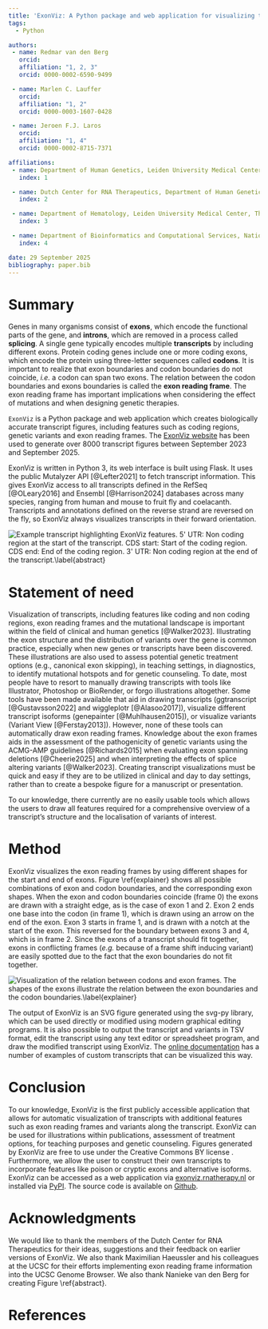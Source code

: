 ```yaml
---
title: 'ExonViz: A Python package and web application for visualizing transcripts'
tags:
  - Python

authors:
 - name: Redmar van den Berg
   orcid:
   affiliation: "1, 2, 3"
   orcid: 0000-0002-6590-9499

 - name: Marlen C. Lauffer
   orcid:
   affiliation: "1, 2"
   orcid: 0000-0003-1607-0428

 - name: Jeroen F.J. Laros
   orcid:
   affiliation: "1, 4"
   orcid: 0000-0002-8715-7371

affiliations:
 - name: Department of Human Genetics, Leiden University Medical Center, The Netherlands
   index: 1

 - name: Dutch Center for RNA Therapeutics, Department of Human Genetics, Leiden University Medical Center, The Netherlands
   index: 2

 - name: Department of Hematology, Leiden University Medical Center, The Netherlands
   index: 3

 - name: Department of Bioinformatics and Computational Services, National Institute of Public Health and the Environment, The Netherlands
   index: 4

date: 29 September 2025
bibliography: paper.bib
---
```


# Summary
Genes in many organisms consist of **exons**, which encode the functional parts
of the gene, and **introns**, which are removed in a process called
**splicing**. A single gene typically encodes multiple **transcripts** by
including different exons. Protein coding genes include one or more coding
exons, which encode the protein using three-letter sequences called **codons**.
It is important to realize that exon boundaries and codon boundaries do not
coincide, *i.e.* a codon can span two exons. The relation between the codon
boundaries and exons boundaries is called the **exon reading frame**. The exon
reading frame has important implications when considering the effect of
mutations and when designing genetic therapies.

`ExonViz` is a Python package and web application which creates biologically
accurate transcript figures, including features such as coding regions, genetic
variants and exon reading frames. The [ExonViz
website](https://exonviz.rnatherapy.nl) has been used to generate over 8000
transcript figures between September 2023 and September 2025.

ExonViz is written in Python 3, its web interface is built using Flask. It uses
the public Mutalyzer API [@Lefter2021] to fetch transcript information. This
gives ExonViz access to all transcripts defined in the RefSeq [@OLeary2016] and
Ensembl [@Harrison2024] databases across many species, ranging from human and
mouse to fruit fly and coelacanth. Transcripts and annotations defined on the
reverse strand are reversed on the fly, so ExonViz always visualizes
transcripts in their forward orientation.

![Example transcript highlighting ExonViz features. **5' UTR**: Non coding
region at the start of the transcript. **CDS start**: Start of the coding
region. **CDS end**: End of the coding region. **3' UTR**: Non coding region at
the end of the transcript.\label{abstract}](docs/figures/abstract.svg)

# Statement of need
Visualization of transcripts, including features like coding and non coding
regions, exon reading frames and the mutational landscape is important within
the field of clinical and human genetics [@Walker2023]. Illustrating the exon
structure and the distribution of variants over the gene is common practice,
especially when new genes or transcripts have been discovered. These
illustrations are also used to assess potential genetic treatment options
(e.g., canonical exon skipping), in teaching settings, in diagnostics, to
identify mutational hotspots and for genetic counseling. To date, most people
have to resort to manually drawing transcripts with tools like Illustrator,
Photoshop or BioRender, or forgo illustrations altogether. Some tools have been
made available that aid in drawing transcripts (ggtranscript [@Gustavsson2022]
and wiggleplotr [@Alasoo2017]), visualize different transcript isoforms
(genepainter [@Muhlhausen2015]), or visualize variants (Variant View
[@Ferstay2013]). However, none of these tools can automatically draw exon
reading frames. Knowledge about the exon frames aids in the assessment of the
pathogenicity of genetic variants using the ACMG-AMP guidelines [@Richards2015]
when evaluating exon spanning deletions [@Cheerie2025] and when interpreting
the effects of splice altering variants [@Walker2023]. Creating transcript
visualizations must be quick and easy if they are to be utilized in clinical
and day to day settings, rather than to create a bespoke figure for a
manuscript or presentation.

To our knowledge, there currently are no easily usable tools which allows the
users to draw all features required for a comprehensive overview of a
transcript’s structure and the localisation of variants of interest.

# Method
ExonViz visualizes the exon reading frames by using different shapes for the
start and end of exons. Figure \ref{explainer} shows all possible combinations
of exon and codon boundaries, and the corresponding exon shapes. When the exon
and codon boundaries coincide (frame 0) the exons are drawn with a straight
edge, as is the case of exon 1 and 2. Exon 2 ends one base into the codon (in
frame 1), which is drawn using an arrow on the end of the exon. Exon 3 starts
in frame 1, and is drawn with a notch at the start of the exon. This reversed
for the boundary between exons 3 and 4, which is in frame 2. Since the exons of
a transcript should fit together, exons in conflicting frames (*e.g.* because
of a frame shift inducing variant) are easily spotted due to the fact that the
exon boundaries do not fit together.

![Visualization of the relation between codons and exon frames. The shapes of
the exons illustrate the relation between the exon boundaries and the codon
boundaries.\label{explainer}](docs/figures/exonviz-explainer.svg)

The output of ExonViz is an SVG figure generated using the svg-py library,
which can be used directly or modified using modern graphical editing programs.
It is also possible to output the transcript and variants in TSV format, edit
the transcript using any text editor or spreadsheet program, and draw the
modified transcript using ExonViz. The [online
documentation](https://exonviz.readthedocs.io/en/latest/examples.html) has a
number of examples of custom transcripts that can be visualized this way.

# Conclusion
To our knowledge, ExonViz is the first publicly accessible application that
allows for automatic visualization of transcripts with additional features such
as exon reading frames and variants along the transcript. ExonViz can be used for
illustrations within publications, assessment of treatment options, for
teaching purposes and genetic counseling. Figures generated by ExonViz are free
to use under the Creative Commons BY license . Furthermore, we allow the user
to construct their own transcripts to incorporate features like poison or
cryptic exons and alternative isoforms. ExonViz can be accessed as a web
application via [exonviz.rnatherapy.nl](https://exonviz.rnatherapy.nl) or
installed via [PyPI](https://pypi.org/project/exonviz/). The source code is
available on [Github](https://github.com/DCRT-LUMC/exonviz).

# Acknowledgments
We would like to thank the members of the Dutch Center for RNA Therapeutics for
their ideas, suggestions and their feedback on earlier versions of ExonViz. We
also thank Maximilian Haeussler and his colleagues at the UCSC for their
efforts implementing exon reading frame information into the UCSC Genome
Browser. We also thank Nanieke van den Berg for creating Figure \ref{abstract}.

# References
